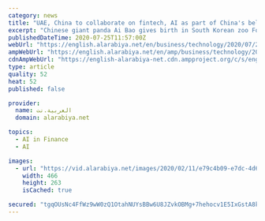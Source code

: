 ```yaml
---
category: news
title: "UAE, China to collaborate on fintech, AI as part of China's belt and road initiative"
excerpt: "Chinese giant panda Ai Bao gives birth in South Korean zoo Former ... signed a memorandum of understanding with China’s Jiaozi Fintech Dreamworks as part of China’s belt and road economic ..."
publishedDateTime: 2020-07-25T11:57:00Z
webUrl: "https://english.alarabiya.net/en/business/technology/2020/07/25/UAE-China-to-collaborate-on-fintech-AI-as-part-of-China-s-belt-and-road-initiative"
ampWebUrl: "https://english.alarabiya.net/en/amp/business/technology/2020/07/25/UAE-China-to-collaborate-on-fintech-AI-as-part-of-China-s-belt-and-road-initiative"
cdnAmpWebUrl: "https://english-alarabiya-net.cdn.ampproject.org/c/s/english.alarabiya.net/en/amp/business/technology/2020/07/25/UAE-China-to-collaborate-on-fintech-AI-as-part-of-China-s-belt-and-road-initiative"
type: article
quality: 52
heat: 52
published: false

provider:
  name: العربية.نت
  domain: alarabiya.net

topics:
  - AI in Finance
  - AI

images:
  - url: "https://vid.alarabiya.net/images/2020/02/11/e79c4b09-e7dc-4d68-8c39-7489ad4704ae/e79c4b09-e7dc-4d68-8c39-7489ad4704ae_16x9_600x338.jpg?width=466"
    width: 466
    height: 263
    isCached: true

secured: "tgqOUsNc4FfWz9wW0zQ1OtahNUYsBBw6U8JZvkOBMg+7hehocv1E5IxGstA8k8ZLmtvyKrLh0rSZEH8O74JtaYFOWW2LtYgiMD+UKJmUkIzdRI48I3TWsjElLUWInXZ5vVotfLLBrjbmC4olE6w/sV2IhB9oHrfZxC3tjKvGiIBRTPpbibxH+NrgGzXvR+4AC63Lr3Q3XaoPj3IGl7JW4BgDHMY3BGEIPxerQbi05RpTFCeum/E3FDDYNR+RhzwBlF3oN9zoB+wD5ncAxsF55EIlIrAp/yjE6bn/gzz2/cKZyWVrrbm5VJ4dyTha2w53kcBmN7Okw1AwWq6mFF2Pcw==;UPHWRbD0pb90m0msOe8JAw=="
---
```


